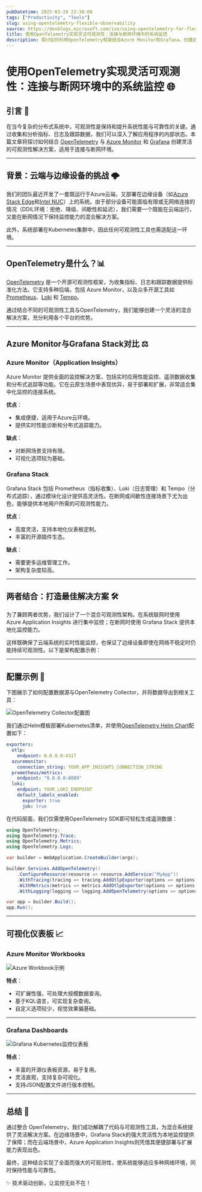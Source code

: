 ```yaml
---
pubDatetime: 2025-03-28 22:38:08
tags: ["Productivity", "Tools"]
slug: using-opentelemetry-flexible-observability
source: https://devblogs.microsoft.com/ise/using-opentelemetry-for-flexible-observability
title: 使用OpenTelemetry实现灵活可观测性：连接与断网环境中的系统监控
description: 探讨如何利用OpenTelemetry框架结合Azure Monitor和Grafana，创建适用于云端和边缘设备的灵活系统监控解决方案。
---
```


# 使用OpenTelemetry实现灵活可观测性：连接与断网环境中的系统监控 🌐

## 引言 🚀

在当今复杂的分布式系统中，可观测性是保持和提升系统性能与可靠性的关键。通过收集和分析指标、日志及跟踪数据，我们可以深入了解应用程序的内部状态。本篇文章将探讨如何结合 [OpenTelemetry](https://opentelemetry.io/) 与 [Azure Monitor](https://learn.microsoft.com/en-us/azure/azure-monitor/overview) 和 [Grafana](https://grafana.com/oss/grafana/) 创建灵活的可观测性解决方案，适用于连接与断网环境。

---

## 背景：云端与边缘设备的挑战 🌩️

我们的团队最近开发了一套既运行于Azure云端，又部署在边缘设备（如[Azure Stack Edge](https://azure.microsoft.com/en-us/products/azure-stack/edge/)和[Intel NUC](https://en.wikipedia.org/wiki/Next_Unit_of_Computing)）上的系统。由于部分设备可能面临有限或无网络连接的情况（DDIL环境：拒绝、降级、间歇性和延迟），我们需要一个既能在云端运行，又能在断网情况下保持监控能力的混合解决方案。

此外，系统部署在Kubernetes集群中，因此任何可观测性工具也需适配这一环境。

---

## OpenTelemetry是什么？📊

[OpenTelemetry](https://opentelemetry.io/) 是一个开源可观测性框架，为收集指标、日志和跟踪数据提供标准化方法。它支持多种后端，包括 Azure Monitor，以及众多开源工具如 [Prometheus](https://grafana.com/oss/prometheus/)、[Loki](https://grafana.com/oss/loki/) 和 [Tempo](https://grafana.com/oss/tempo/)。

通过结合不同的可观测性工具与OpenTelemetry，我们能够创建一个灵活的混合解决方案，充分利用各个平台的优势。

---

## Azure Monitor与Grafana Stack对比 ⚖️

### Azure Monitor（Application Insights）

Azure Monitor 提供全面的监控解决方案，包括实时应用性能监控、遥测数据收集和分布式追踪等功能。它在云原生场景中表现优异，易于部署和扩展，非常适合集中化监控的连接系统。

**优点**：

- 集成便捷，适用于Azure云环境。
- 提供实时性能诊断和分布式追踪能力。

**缺点**：

- 对断网场景支持有限。
- 可视化选项较为基础。

### Grafana Stack

Grafana Stack 包括 Prometheus（指标收集）、Loki（日志管理）和 Tempo（分布式追踪），通过模块化设计提供高灵活性。在断网或间歇性连接场景下尤为出色，能够提供本地用户所需的可观测性能力。

**优点**：

- 高度灵活，支持本地化仪表板定制。
- 丰富的开源插件生态。

**缺点**：

- 需要更多运维管理工作。
- 架构复杂度较高。

---

## 两者结合：打造最佳解决方案 🛠️

为了兼顾两者优势，我们设计了一个混合可观测性架构。在系统联网时使用 Azure Application Insights 进行集中监控；在断网时使用 Grafana Stack 提供本地化监控能力。

这样既确保了云端系统的实时性能监控，也保证了边缘设备即使在网络不稳定时仍能持续可观测性。以下是架构配置示例：

---

## 配置示例 🔧

下图展示了如何配置数据源与OpenTelemetry Collector，并将数据导出到相关工具：

![OpenTelemetry Collector配置图](https://devblogs.microsoft.com/ise/wp-content/uploads/sites/55/2025/03/opentelemetry-configuration.png)

我们通过Helm模板部署Kubernetes清单，并使用[OpenTelemetry Helm Chart](https://opentelemetry.io/docs/kubernetes/helm)配置如下：

```yaml
exporters:
  otlp:
    endpoint: 0.0.0.0:4317
  azuremonitor:
    connection_string: YOUR_APP_INSIGHTS_CONNECTION_STRING
  prometheus/metrics:
    endpoint: "0.0.0.0:8889"
  loki:
    endpoint: YOUR_LOKI_ENDPOINT
    default_labels_enabled:
      exporter: true
      job: true
```

在代码层面，我们仅需使用OpenTelemetry SDK即可轻松生成遥测数据：

```csharp
using OpenTelemetry;
using OpenTelemetry.Trace;
using OpenTelemetry.Metrics;
using OpenTelemetry.Logs;

var builder = WebApplication.CreateBuilder(args);

builder.Services.AddOpenTelemetry()
    .ConfigureResource(resource => resource.AddService("MyApp"))
    .WithTracing(tracing => tracing.AddOtlpExporter(options => options.Endpoint = new Uri("https://otel-endpoint")))
    .WithMetrics(metrics => metrics.AddOtlpExporter(options => options.Endpoint = new Uri("https://otel-endpoint")))
    .WithLogging(logging => logging.AddOpenTelemetry(options => options.AddOtlpExporter(exporterOptions => exporterOptions.Endpoint = new Uri("https://otel-endpoint"))));

var app = builder.Build();
app.Run();
```

---

## 可视化仪表板 📈

### Azure Monitor Workbooks

![Azure Workbook示例](https://devblogs.microsoft.com/ise/wp-content/uploads/sites/55/2025/03/azure-workbook.png)

**特点**：

- 可扩展性强，可处理大规模数据查询。
- 基于KQL语言，可实现复杂查询。
- 自定义选项较少，视觉效果偏基础。

---

### Grafana Dashboards

![Grafana Kubernetes监控仪表板](https://devblogs.microsoft.com/ise/wp-content/uploads/sites/55/2025/03/grafana-dashboard.png)

**特点**：

- 丰富的开源仪表板资源，易于复用。
- 灵活直观，支持复杂可视化。
- 支持JSON配置文件进行版本控制。

---

## 总结 🎯

通过整合 OpenTelemetry，我们成功解耦了代码与可观测性工具，为混合系统提供了灵活解决方案。在边缘场景中，Grafana Stack的强大灵活性为本地监控提供了保障；而在云端场景中，Azure Application Insights则凭借其便捷部署与扩展能力表现出色。

最终，这种结合实现了全面而强大的可观测性，使系统能够适应多种网络环境，同时保持性能与可靠性。

✨ 技术驱动创新，让监控无处不在！
